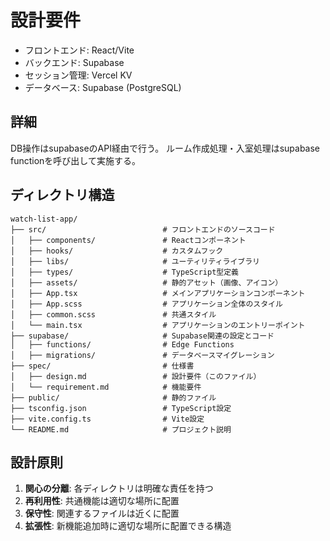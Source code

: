 # 設計要件

- フロントエンド: React/Vite
- バックエンド: Supabase
- セッション管理: Vercel KV
- データベース: Supabase (PostgreSQL)

## 詳細

DB操作はsupabaseのAPI経由で行う。
ルーム作成処理・入室処理はsupabase functionを呼び出して実施する。

## ディレクトリ構造

```
watch-list-app/
├── src/                          # フロントエンドのソースコード
│   ├── components/               # Reactコンポーネント
│   ├── hooks/                    # カスタムフック
│   ├── libs/                     # ユーティリティライブラリ
│   ├── types/                    # TypeScript型定義
│   ├── assets/                   # 静的アセット（画像、アイコン）
│   ├── App.tsx                   # メインアプリケーションコンポーネント
│   ├── App.scss                  # アプリケーション全体のスタイル
│   ├── common.scss               # 共通スタイル
│   └── main.tsx                  # アプリケーションのエントリーポイント
├── supabase/                     # Supabase関連の設定とコード
│   ├── functions/                # Edge Functions
│   ├── migrations/               # データベースマイグレーション
├── spec/                         # 仕様書
│   ├── design.md                 # 設計要件（このファイル）
│   └── requirement.md            # 機能要件
├── public/                       # 静的ファイル
├── tsconfig.json                 # TypeScript設定
├── vite.config.ts                # Vite設定
└── README.md                     # プロジェクト説明
```

## 設計原則

1. **関心の分離**: 各ディレクトリは明確な責任を持つ
2. **再利用性**: 共通機能は適切な場所に配置
3. **保守性**: 関連するファイルは近くに配置
4. **拡張性**: 新機能追加時に適切な場所に配置できる構造
